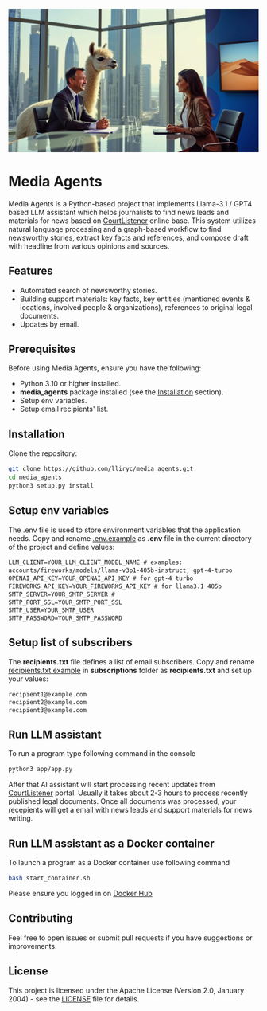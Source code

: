 ![Llama in the news room](logo.jpg)
# Media Agents

Media Agents is a Python-based project that implements Llama-3.1 / GPT4 based LLM assistant which helps journalists to find news leads and materials for news based on [CourtListener](https://www.courtlistener.com/) online base. This system utilizes natural language processing and a graph-based workflow to find newsworthy stories, extract key facts and references, and compose draft with headline from various opinions and sources.

## Features

- Automated search of newsworthy stories.
- Building support materials: key facts, key entities (mentioned events & locations, involved people & organizations), references to original legal documents.
- Updates by email.

## Prerequisites

Before using Media Agents, ensure you have the following:

- Python 3.10 or higher installed.
- **media_agents** package installed (see the [Installation](#Installation) section).
- Setup env variables.
- Setup email recipients' list.

## Installation

Clone the repository:

```bash
git clone https://github.com/lliryc/media_agents.git
cd media_agents
python3 setup.py install
```

## Setup env variables
The .env file is used to store environment variables that the application needs. Copy and rename [.env.example](.env.example) as **.env** file in the current directory of the project and define values:

```code
LLM_CLIENT=YOUR_LLM_CLIENT_MODEL_NAME # examples: accounts/fireworks/models/llama-v3p1-405b-instruct, gpt-4-turbo
OPENAI_API_KEY=YOUR_OPENAI_API_KEY # for gpt-4 turbo
FIREWORKS_API_KEY=YOUR_FIREWORKS_API_KEY # for llama3.1 405b
SMTP_SERVER=YOUR_SMTP_SERVER # 
SMTP_PORT_SSL=YOUR_SMTP_PORT_SSL
SMTP_USER=YOUR_SMTP_USER
SMTP_PASSWORD=YOUR_SMTP_PASSWORD
```

## Setup list of subscribers
The **recipients.txt** file defines a list of email subscribers. Copy and rename [recipients.txt.example](subscriptions/recipients.txt.example) in **subscriptions** folder as **recipients.txt** and set up your values:

```code
recipient1@example.com  
recipient2@example.com  
recipient3@example.com
```

## Run LLM assistant
To run a program type following command in the console 

```bash
python3 app/app.py
```

After that AI assistant will start processing recent updates from [CourtListener](https://www.courtlistener.com/) portal. Usually it takes about 2-3 hours to process recently published legal documents.
Once all documents was processed, your recepients will get a email with news leads and support materials for news writing.

## Run LLM assistant as a Docker container
To launch a program as a Docker container use following command

```bash
bash start_container.sh
```

Please ensure you logged in on [Docker Hub](https://hub.docker.com/)

## Contributing
Feel free to open issues or submit pull requests if you have suggestions or improvements.

## License
This project is licensed under the  Apache License (Version 2.0, January 2004) - see the [LICENSE](LICENSE) file for details.
